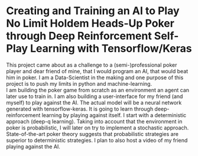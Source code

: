 <h1>Creating and Training an AI to Play No Limit Holdem Heads-Up Poker through Deep Reinforcement Self-Play Learning with Tensorflow/Keras </h1>
This project came about as a challenge to a (semi-)professional poker player and dear friend of mine, that I would program an AI, that would beat him in poker. I am a Data-Scientist in the making and one purpose of this project is to push my limits in python and machine-learning. <br>
I am building the poker game from scratch as an environment an agent can later use to train in. I am also building a user-interface for my friend (and myself) to play against the AI. The actual model will be a neural network generated with tensorflow-keras. It is going to learn through deep-reinforcement learning by playing against itself. I start with a deterministic approach (deep-q learning). Taking into account that the environment in poker is probabilistic, I will later on try to implement a stochastic approach. State-of-the-art poker theory suggests that probabilistic strategies are superior to deterministic strategies. I plan to also host a video of my friend playing against the AI.

